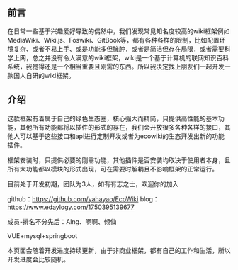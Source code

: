 ## 前言
在日常一些基于兴趣爱好导致的偶然中，我们发现常见知名度较高的wiki框架例如MediaWiki、Wiki.js、Foswiki、GitBook等，都有各种各样的限制，比如配置环境复杂、或者不易上手、或是功能多但臃肿，或者是简洁但存在局限，或者需要科学上网，总之并没有令人满意的wiki框架，wiki是一个基于计算机的联网知识百科系统，我觉得还是一个相当重要且刚需的东西。所以我决定找上朋友们一起开发一款国人自研的wiki框架。

## 介绍
这款框架有着属于自己的绿色生态圈，核心强大而精简，只提供高性能的基本功能，其他所有功能都将以插件的形式的存在，我们会开放很多各种各样的接口，其他人可以基于这些接口和api进行定制开发或者为ecowiki的生态开发出新的功能插件。

框架安装时，只提供必要的刚需功能，其他插件是否安装均取决于使用者本身，且所有大功能都以模块的形式出现，可在需要时解耦且不影响框架的正常运行。

目前处于开发初期，团队为3人，如有有志之士，欢迎你的加入

github：https://github.com/yahayao/EcoWiki
blog：https://www.edaylogy.com/1750395139677

成员-排名不分先后：Alng、啊啊、倾仙

VUE+mysql+springboot

本页面会随着开发进度持续更新，由于非商业框架，都有自己的工作和生活，所以开发进度会比较随机。
